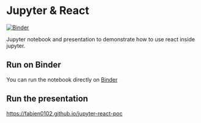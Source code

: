 # Jupyter & React

[![Binder](https://mybinder.org/badge.svg)](https://mybinder.org/v2/gh/fabien0102/jupyter-react-poc/master?filepath=HelloWidget.ipynb)

Jupyter notebook and presentation to demonstrate how to use react inside jupyter.

## Run on Binder

You can run the notebook directly on [Binder](https://mybinder.org/v2/gh/fabien0102/jupyter-react-poc/master?filepath=HelloWidget.ipynb)

## Run the presentation

https://fabien0102.github.io/jupyter-react-poc
